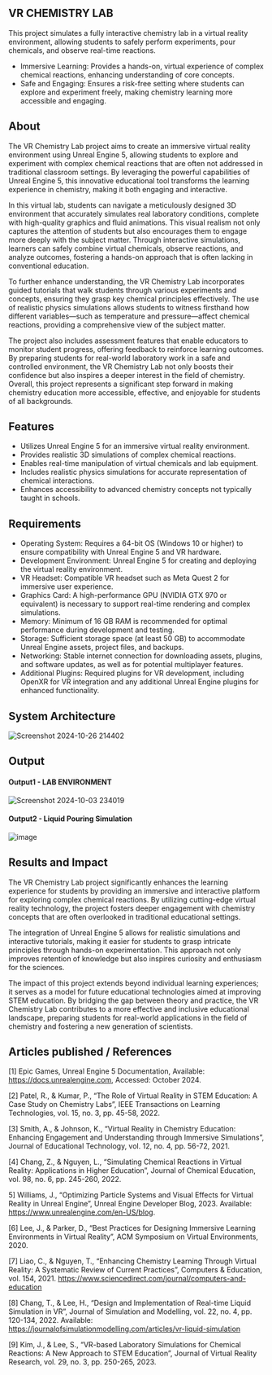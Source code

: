 ## VR CHEMISTRY LAB
This project simulates a fully interactive chemistry lab in a virtual reality environment, allowing students to safely perform experiments, pour chemicals, and observe real-time reactions.
* Immersive Learning: Provides a hands-on, virtual experience of complex chemical reactions, enhancing understanding of core concepts.
* Safe and Engaging: Ensures a risk-free setting where students can explore and experiment freely, making chemistry learning more accessible and engaging.

## About
The VR Chemistry Lab project aims to create an immersive virtual reality environment using Unreal Engine 5, allowing students to explore and experiment with complex chemical reactions that are often not addressed in traditional classroom settings. By leveraging the powerful capabilities of Unreal Engine 5, this innovative educational tool transforms the learning experience in chemistry, making it both engaging and interactive.

In this virtual lab, students can navigate a meticulously designed 3D environment that accurately simulates real laboratory conditions, complete with high-quality graphics and fluid animations. This visual realism not only captures the attention of students but also encourages them to engage more deeply with the subject matter. Through interactive simulations, learners can safely combine virtual chemicals, observe reactions, and analyze outcomes, fostering a hands-on approach that is often lacking in conventional education.

To further enhance understanding, the VR Chemistry Lab incorporates guided tutorials that walk students through various experiments and concepts, ensuring they grasp key chemical principles effectively. The use of realistic physics simulations allows students to witness firsthand how different variables—such as temperature and pressure—affect chemical reactions, providing a comprehensive view of the subject matter.

The project also includes assessment features that enable educators to monitor student progress, offering feedback to reinforce learning outcomes. By preparing students for real-world laboratory work in a safe and controlled environment, the VR Chemistry Lab not only boosts their confidence but also inspires a deeper interest in the field of chemistry. Overall, this project represents a significant step forward in making chemistry education more accessible, effective, and enjoyable for students of all backgrounds.

## Features

- Utilizes Unreal Engine 5 for an immersive virtual reality environment.
- Provides realistic 3D simulations of complex chemical reactions.
- Enables real-time manipulation of virtual chemicals and lab equipment.
- Includes realistic physics simulations for accurate representation of chemical interactions.
- Enhances accessibility to advanced chemistry concepts not typically taught in schools.
  
## Requirements
- Operating System: Requires a 64-bit OS (Windows 10 or higher) to ensure compatibility with Unreal Engine 5 and VR hardware.
- Development Environment: Unreal Engine 5 for creating and deploying the virtual reality environment.
- VR Headset: Compatible VR headset such as Meta Quest 2 for immersive user experience.
- Graphics Card: A high-performance GPU (NVIDIA GTX 970 or equivalent) is necessary to support real-time rendering and complex simulations.
- Memory: Minimum of 16 GB RAM is recommended for optimal performance during development and testing.
- Storage: Sufficient storage space (at least 50 GB) to accommodate Unreal Engine assets, project files, and backups.
- Networking: Stable internet connection for downloading assets, plugins, and software updates, as well as for potential multiplayer features.
- Additional Plugins: Required plugins for VR development, including OpenXR for VR integration and any additional Unreal Engine plugins for enhanced functionality.
## System Architecture
<!--Embed the system architecture diagram as shown below-->

![Screenshot 2024-10-26 214402](https://github.com/user-attachments/assets/24e15bf6-4f12-49c3-9fb8-dad1b9099f04)


## Output

#### Output1 - LAB ENVIRONMENT
![Screenshot 2024-10-03 234019](https://github.com/user-attachments/assets/4bf17afa-4381-4e84-a3f2-e8267db5708e)
#### Output2 - Liquid Pouring Simulation
![image](https://github.com/user-attachments/assets/6a6c0090-e1ee-4a44-9ff1-00a340eba04b)

## Results and Impact

The VR Chemistry Lab project significantly enhances the learning experience for students by providing an immersive and interactive platform for exploring complex chemical reactions. By utilizing cutting-edge virtual reality technology, the project fosters deeper engagement with chemistry concepts that are often overlooked in traditional educational settings.

The integration of Unreal Engine 5 allows for realistic simulations and interactive tutorials, making it easier for students to grasp intricate principles through hands-on experimentation. This approach not only improves retention of knowledge but also inspires curiosity and enthusiasm for the sciences.

The impact of this project extends beyond individual learning experiences; it serves as a model for future educational technologies aimed at improving STEM education. By bridging the gap between theory and practice, the VR Chemistry Lab contributes to a more effective and inclusive educational landscape, preparing students for real-world applications in the field of chemistry and fostering a new generation of scientists.

## Articles published / References
[1] Epic Games, Unreal Engine 5 Documentation, Available: https://docs.unrealengine.com, Accessed: October 2024.

[2] Patel, R., & Kumar, P., “The Role of Virtual Reality in STEM Education: A Case Study on Chemistry Labs”, IEEE Transactions on Learning Technologies, vol. 15, no. 3, pp. 45-58, 2022.

[3] Smith, A., & Johnson, K., “Virtual Reality in Chemistry Education: Enhancing Engagement and Understanding through Immersive Simulations”, Journal of Educational Technology, vol. 12, no. 4, pp. 56-72, 2021.

[4] Chang, Z., & Nguyen, L., “Simulating Chemical Reactions in Virtual Reality: Applications in Higher Education”, Journal of Chemical Education, vol. 98, no. 6, pp. 245-260, 2022.

5] Williams, J., “Optimizing Particle Systems and Visual Effects for Virtual Reality in Unreal Engine”, Unreal Engine Developer Blog, 2023. Available: https://www.unrealengine.com/en-US/blog.

[6] Lee, J., & Parker, D., “Best Practices for Designing Immersive Learning Environments in Virtual Reality”, ACM Symposium on Virtual Environments, 2020.

[7] Liao, C., & Nguyen, T., “Enhancing Chemistry Learning Through Virtual Reality: A Systematic Review of Current Practices”, Computers & Education, vol. 154, 2021. https://www.sciencedirect.com/journal/computers-and-education

[8]  Chang, T., & Lee, H., “Design and Implementation of Real-time Liquid Simulation in VR”, Journal of Simulation and Modelling, vol. 22, no. 4, pp. 120-134, 2022. Available: https://journalofsimulationmodelling.com/articles/vr-liquid-simulation

[9] Kim, J., & Lee, S., “VR-based Laboratory Simulations for Chemical Reactions: A New Approach to STEM Education”, Journal of Virtual Reality Research, vol. 29, no. 3, pp. 250-265, 2023.




